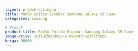 ```yaml
---
layout: produk-casinghp
title: Pablo Emilio Escobar Samsung Galaxy S9 Case
categories: samsung

# Produk
product-title: Pablo Emilio Escobar Samsung Galaxy S9 Case
image-drive: 1n1TUZ5MUdoSp-e-mV8xHtPH2Jtlf56DL
harga: 90000
---
```

